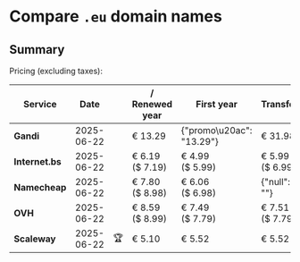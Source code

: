 # Compare `.eu` domain names

## Summary

Pricing (excluding taxes):

| Service | Date |  | / Renewed year | First year | Transfer | Restoration |
|--|--|--|--|--|--|--|
| **Gandi** | 2025-06-22 |  | € 13.29 | {"promo\u20ac": "13.29"} | € 31.98 | € 13.38 |
| **Internet.bs** | 2025-06-22 |  | € 6.19<br>($ 7.19) | € 4.99<br>($ 5.99) | € 5.99<br>($ 6.99) | € 5.59<br>($ 5.95) |
| **Namecheap** | 2025-06-22 |  | € 7.80<br>($ 8.98) | € 6.06<br>($ 6.98) | {"null": ""} |  |
| **OVH** | 2025-06-22 |  | € 8.59<br>($ 8.99) | € 7.49<br>($ 7.79) | € 7.51<br>($ 7.79) |  |
| **Scaleway** | 2025-06-22 | 🏆 | € 5.10 | € 5.52 | € 5.52 | € 49.99 |
